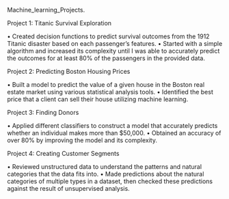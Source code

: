 ﻿Machine_learning_Projects.

Project 1: Titanic Survival Exploration

• Created decision functions to predict survival outcomes from the 1912 Titanic disaster based on each passenger’s features.
• Started with a simple algorithm and increased its complexity until I was able to accurately predict the outcomes for at least 80% of the passengers in the provided data.

Project 2: Predicting Boston Housing Prices

• Built a model to predict the value of a given house in the Boston real estate market using various statistical analysis tools.
• Identified the best price that a client can sell their house utilizing machine learning.

Project 3: Finding Donors

• Applied different classifiers to construct a model that accurately predicts whether an individual makes more than $50,000.
• Obtained an accuracy of over 80% by improving the model and its complexity.

Project 4: Creating Customer Segments

• Reviewed unstructured data to understand the patterns and natural categories that the data fits into.
• Made predictions about the natural categories of multiple types in a dataset, then checked these predictions against the result of unsupervised analysis.
